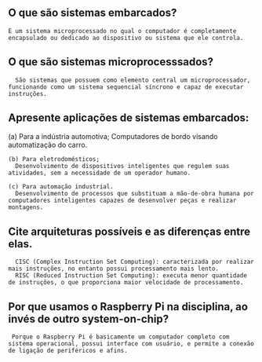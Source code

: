 
  ## O que são sistemas embarcados?
    É um sistema microprocessado no qual o computador é completamente encapsulado ou dedicado ao dispositivo ou sistema que ele controla.

   ## O que são sistemas microprocesssados?
      São sistemas que possuem como elemento central um microprocessador, funcionando como um sistema sequencial síncrono e capaz de executar instruções.
    
   ## Apresente aplicações de sistemas embarcados:
  (a) Para a indústria automotiva;
     Computadores de bordo visando automatização do carro.
     
	(b) Para eletrodomésticos;
      Desenvolvimento de dispositivos inteligentes que regulem suas atividades, sem a necessidade de um operador humano.
      
	(c) Para automação industrial.
      Desenvolvimento de processos que substituam a mão-de-obra humana por computadores inteligentes capazes de desenvolver peças e realizar montagens.
  
  ## Cite arquiteturas possíveis e as diferenças entre elas.
      CISC (Complex Instruction Set Computing): caracterizada por realizar mais instruções, no entanto possui processamento mais lento.
      RISC (Reduced Instruction Set Computing): executa menor quantidade de instruções, o que proporciona maior velocidade de processamento.

  ##  Por que usamos o Raspberry Pi na disciplina, ao invés de outro system-on-chip?
     Porque o Raspberry Pi é basicamente um computador completo com sistema operacional, possui interface com usuário, e permite a conexão  de ligação de periféricos e afins.
